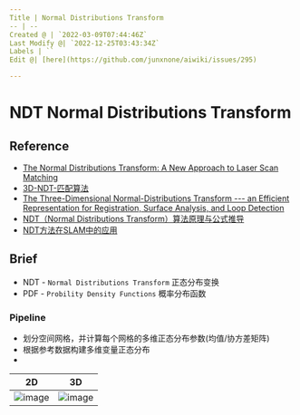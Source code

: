 ```yaml
---
Title | Normal Distributions Transform
-- | --
Created @ | `2022-03-09T07:44:46Z`
Last Modify @| `2022-12-25T03:43:34Z`
Labels | ``
Edit @| [here](https://github.com/junxnone/aiwiki/issues/295)

---
```

# NDT Normal Distributions Transform

## Reference
- [The Normal Distributions Transform: A New Approach to Laser Scan Matching](https://www.researchgate.net/publication/4045903_The_Normal_Distributions_Transform_A_New_Approach_to_Laser_Scan_Matching)
- [3D-NDT-匹配算法](http://epsilonjohn.club/2020/03/06/Autoware.ai/3D-NDT-%E5%8C%B9%E9%85%8D%E7%AE%97%E6%B3%95/)
- [The Three-Dimensional Normal-Distributions Transform --- an Efficient Representation for Registration, Surface Analysis, and Loop Detection](https://www.researchgate.net/publication/229213868_The_Three-Dimensional_Normal-Distributions_Transform_---_an_Efficient_Representation_for_Registration_Surface_Analysis_and_Loop_Detection)
- [NDT（Normal Distributions Transform）算法原理与公式推导 ](https://www.cnblogs.com/21207-iHome/p/8039741.html)
- [NDT方法在SLAM中的应用 ](https://www.cnblogs.com/yhlx125/p/5749770.html)


## Brief
- NDT - `Normal Distributions Transform` 正态分布变换
- PDF - `Probility Density Functions` 概率分布函数

### Pipeline
- 划分空间网格，并计算每个网格的多维正态分布参数(均值/协方差矩阵)
- 根据参考数据构建多维变量正态分布
-

2D | 3D
-- | --
![image](https://user-images.githubusercontent.com/2216970/157405744-ca8eb880-dd76-4db9-8a51-cfc247a0f9f2.png) | ![image](https://user-images.githubusercontent.com/2216970/157409574-d14dafff-ce5f-4c47-b113-5a7e967680a9.png)

